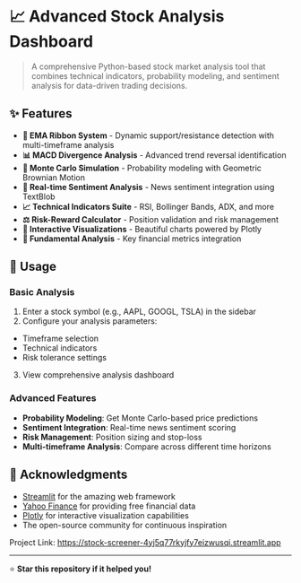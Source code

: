 # 📈 Advanced Stock Analysis Dashboard

> A comprehensive Python-based stock market analysis tool that combines technical indicators, probability modeling, and sentiment analysis for data-driven trading decisions.

## ✨ Features

- **🎯 EMA Ribbon System** - Dynamic support/resistance detection with multi-timeframe analysis
- **📊 MACD Divergence Analysis** - Advanced trend reversal identification
- **🎲 Monte Carlo Simulation** - Probability modeling with Geometric Brownian Motion
- **📰 Real-time Sentiment Analysis** - News sentiment integration using TextBlob
- **📈 Technical Indicators Suite** - RSI, Bollinger Bands, ADX, and more
- **⚖️ Risk-Reward Calculator** - Position validation and risk management
- **🎨 Interactive Visualizations** - Beautiful charts powered by Plotly
- **💼 Fundamental Analysis** - Key financial metrics integration

## 📖 Usage

### Basic Analysis
1. Enter a stock symbol (e.g., AAPL, GOOGL, TSLA) in the sidebar
2. Configure your analysis parameters:
- Timeframe selection
- Technical indicators
- Risk tolerance settings
3. View comprehensive analysis dashboard

### Advanced Features
- **Probability Modeling**: Get Monte Carlo-based price predictions
- **Sentiment Integration**: Real-time news sentiment scoring
- **Risk Management**: Position sizing and stop-loss 
- **Multi-timeframe Analysis**: Compare across different time horizons

## 🙏 Acknowledgments

- [Streamlit](https://streamlit.io/) for the amazing web framework
- [Yahoo Finance](https://finance.yahoo.com/) for providing free financial data
- [Plotly](https://plotly.com/) for interactive visualization capabilities
- The open-source community for continuous inspiration


Project Link: https://stock-screener-4yj5q77rkyjfy7eizwusqi.streamlit.app

---

⭐️ **Star this repository if it helped you!**
